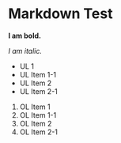# Markdown Test

**I am bold.**

_I am italic._

* UL 1
 * UL Item 1-1
* UL Item 2
 * UL Item 2-1

1. OL Item 1
 1. OL Item 1-1
2. OL Item 2
 1. OL Item 2-1
